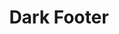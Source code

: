 ---
title: Dark Footer
category: Marketing
paid: true
isActive: true
ltr: {"react":{"jsxCss":[],"jsxTail":[{"code":"export default () => {\n\n    const footerNavs = [\n        {\n            label: \"Resources\",\n            items: [\n                {\n                    href: 'javascript:void()',\n                    name: 'contact'\n                },\n                {\n                    href: 'javascript:void()',\n                    name: 'Support'\n                },\n                {\n                    href: 'javascript:void()',\n                    name: 'Documentation'\n                },\n                {\n                    href: 'javascript:void()',\n                    name: 'Pricing'\n                },\n            ],\n        },\n        {\n            label: \"About\",\n            items: [\n                {\n                    href: 'javascript:void()',\n                    name: 'Terms'\n                },\n                {\n                    href: 'javascript:void()',\n                    name: 'License'\n                },\n                {\n                    href: 'javascript:void()',\n                    name: 'Privacy'\n                },\n                {\n                    href: 'javascript:void()',\n                    name: 'About US'\n                },\n            ]\n        },\n        {\n            label: \"Explore\",\n            items: [\n                {\n                    href: 'javascript:void()',\n                    name: 'Showcase'\n                },\n                {\n                    href: 'javascript:void()',\n                    name: 'Roadmap'\n                },\n                {\n                    href: 'javascript:void()',\n                    name: 'Languages'\n                },\n                {\n                    href: 'javascript:void()',\n                    name: 'Blog'\n                },\n            ]\n        },\n        {\n            label: \"Company\",\n            items: [\n                {\n                    href: 'javascript:void()',\n                    name: 'Partners'\n                },\n                {\n                    href: 'javascript:void()',\n                    name: 'Team'\n                },\n                {\n                    href: 'javascript:void()',\n                    name: 'Careers'\n                },\n            ],\n        }\n    ]\n\n    return (\n        <footer className=\"pt-10 bg-gray-800\">\n            <div className=\"max-w-screen-xl mx-auto px-4 md:px-8\">\n                <div className=\"justify-between items-center gap-12 md:flex\">\n                    <div className=\"flex-1 max-w-lg\">\n                        <h3 className=\"text-white text-2xl font-bold\">\n                            Get our beautiful newsletter straight to your inbox.\n                        </h3>\n                    </div>\n                    <div className=\"flex-1 mt-6 md:mt-0\">\n                        <form onSubmit={(e) => e.preventDefault()} className=\"flex items-center gap-x-3 md:justify-end\">\n                            <div className=\"relative\">\n                                <svg className=\"w-6 h-6 text-gray-400 absolute left-3 inset-y-0 my-auto\" xmlns=\"http://www.w3.org/2000/svg\" fill=\"none\" viewBox=\"0 0 24 24\" strokeWidth={1.5} stroke=\"currentColor\">\n                                    <path strokeLinecap=\"round\" strokeLinejoin=\"round\" d=\"M21.75 6.75v10.5a2.25 2.25 0 01-2.25 2.25h-15a2.25 2.25 0 01-2.25-2.25V6.75m19.5 0A2.25 2.25 0 0019.5 4.5h-15a2.25 2.25 0 00-2.25 2.25m19.5 0v.243a2.25 2.25 0 01-1.07 1.916l-7.5 4.615a2.25 2.25 0 01-2.36 0L3.32 8.91a2.25 2.25 0 01-1.07-1.916V6.75\" />\n                                </svg>\n                                <input\n                                    type=\"email\"\n                                    required\n                                    placeholder=\"Enter your email\"\n                                    className=\"w-full pl-12 pr-3 py-2 text-gray-500 bg-white outline-none border focus:border-indigo-600 shadow-sm rounded-lg\"\n                                />\n                            </div>\n                            <button className=\"block w-auto py-3 px-4 font-medium text-sm text-center text-white bg-indigo-600 hover:bg-indigo-500 active:bg-indigo-700 active:shadow-none rounded-lg shadow\">\n                                Subscribe\n                            </button>\n                        </form>\n                    </div>\n                </div>\n                <div className=\"flex-1 mt-16 space-y-6 justify-between sm:flex md:space-y-0\">\n                    {\n                        footerNavs.map((item, idx) => (\n                            <ul\n                                className=\"space-y-4 text-gray-300\"\n                                key={idx}\n                            >\n                                <h4 className=\"text-gray-200 font-semibold sm:pb-2\">\n                                    {item.label}\n                                </h4>\n                                {\n                                    item.items.map(((el, idx) => (\n                                        <li key={idx}>\n                                            <a\n                                                href={el.href}\n                                                className=\"duration-150 hover:text-gray-400\"\n\n                                            >\n                                                {el.name}\n                                            </a>\n                                        </li>\n                                    )))\n                                }\n                            </ul>\n                        ))\n                    }\n                </div>\n                <div className=\"mt-10 py-10 border-t border-gray-700 items-center justify-between sm:flex\">\n                    <p className=\"text-gray-300\">© 2022 Float UI Inc. All rights reserved.</p>\n                    <div className=\"flex items-center gap-x-6 text-gray-400 mt-6\">\n                        <a href=\"javascript:void()\">\n                            <svg className=\"w-6 h-6 hover:text-gray-500 duration-150\" fill=\"none\" viewBox=\"0 0 48 48\"><g clip-path=\"url(#a)\"><path fill=\"currentColor\" d=\"M48 24C48 10.745 37.255 0 24 0S0 10.745 0 24c0 11.979 8.776 21.908 20.25 23.708v-16.77h-6.094V24h6.094v-5.288c0-6.014 3.583-9.337 9.065-9.337 2.625 0 5.372.469 5.372.469v5.906h-3.026c-2.981 0-3.911 1.85-3.911 3.75V24h6.656l-1.064 6.938H27.75v16.77C39.224 45.908 48 35.978 48 24z\" /></g><defs><clipPath id=\"a\"><path fill=\"#fff\" d=\"M0 0h48v48H0z\" /></clipPath></defs></svg>\n                        </a>\n                        <a href=\"javascript:void()\">\n                            <svg className=\"w-6 h-6 hover:text-gray-500 duration-150\" fill=\"none\" viewBox=\"0 0 48 48\"><g clip-path=\"url(#clip0_17_80)\"><path fill=\"currentColor\" d=\"M15.1 43.5c18.11 0 28.017-15.006 28.017-28.016 0-.422-.01-.853-.029-1.275A19.998 19.998 0 0048 9.11c-1.795.798-3.7 1.32-5.652 1.546a9.9 9.9 0 004.33-5.445 19.794 19.794 0 01-6.251 2.39 9.86 9.86 0 00-16.788 8.979A27.97 27.97 0 013.346 6.299 9.859 9.859 0 006.393 19.44a9.86 9.86 0 01-4.462-1.228v.122a9.844 9.844 0 007.901 9.656 9.788 9.788 0 01-4.442.169 9.867 9.867 0 009.195 6.843A19.75 19.75 0 010 39.078 27.937 27.937 0 0015.1 43.5z\" /></g><defs><clipPath id=\"clip0_17_80\"><path fill=\"#fff\" d=\"M0 0h48v48H0z\" /></clipPath></defs></svg>\n                        </a>\n                        <a href=\"javascript:void()\">\n                            <svg className=\"w-6 h-6 hover:text-gray-500 duration-150\" fill=\"none\" viewBox=\"0 0 48 48\"><g fill=\"currentColor\" clip-path=\"url(#clip0_910_44)\"><path fillRule=\"evenodd\" d=\"M24 1A24.086 24.086 0 008.454 6.693 23.834 23.834 0 00.319 21.044a23.754 23.754 0 003.153 16.172 23.98 23.98 0 0012.938 10.29c1.192.221 1.641-.518 1.641-1.146 0-.628-.024-2.45-.032-4.442-6.676 1.443-8.087-2.817-8.087-2.817-1.089-2.766-2.663-3.493-2.663-3.493-2.178-1.478.163-1.45.163-1.45 2.413.17 3.68 2.461 3.68 2.461 2.138 3.648 5.616 2.593 6.983 1.976.215-1.545.838-2.596 1.526-3.193-5.333-.6-10.937-2.647-10.937-11.791a9.213 9.213 0 012.472-6.406c-.246-.6-1.069-3.026.234-6.322 0 0 2.015-.64 6.602 2.446a22.904 22.904 0 0112.017 0c4.583-3.086 6.594-2.446 6.594-2.446 1.307 3.288.484 5.714.238 6.322a9.194 9.194 0 012.476 6.414c0 9.163-5.615 11.183-10.957 11.772.859.742 1.626 2.193 1.626 4.421 0 3.193-.028 5.762-.028 6.548 0 .636.433 1.38 1.65 1.146a23.98 23.98 0 0012.938-10.291 23.754 23.754 0 003.151-16.175A23.834 23.834 0 0039.56 6.69 24.086 24.086 0 0024.009 1H24z\" clip-rule=\"evenodd\" /><path d=\"M9.089 35.264c-.052.119-.243.154-.398.071-.155-.083-.27-.237-.214-.36.056-.122.242-.154.397-.07.155.082.274.24.215.359zM10.063 36.343a.4.4 0 01-.493-.11c-.155-.167-.187-.396-.068-.499.12-.102.334-.055.489.11.155.167.19.396.072.499zM11.008 37.714c-.147.103-.397 0-.536-.206a.395.395 0 010-.569c.147-.098.397 0 .537.202.139.202.143.47 0 .573zM12.292 39.042c-.131.146-.397.106-.616-.091-.219-.198-.27-.467-.139-.609.131-.142.397-.102.624.091.226.194.27.466.131.609zM14.092 39.816c-.06.186-.33.269-.6.19-.27-.08-.449-.3-.397-.49.051-.19.326-.277.6-.19.274.087.449.297.397.49zM16.056 39.95c0 .194-.223.36-.509.364-.286.004-.52-.154-.52-.348 0-.193.222-.36.508-.363.286-.004.52.15.52.347zM17.884 39.646c.036.194-.163.395-.45.443-.285.047-.536-.067-.572-.257-.035-.19.171-.395.45-.447.278-.05.536.068.572.261z\" /></g><defs><clipPath id=\"clip0_910_44\"><path fill=\"#fff\" d=\"M0 0h48v48H0z\" /></clipPath></defs></svg>\n                        </a>\n                        <a href=\"javascript:void()\">\n                            <svg className=\"w-6 h-6 hover:text-gray-500 duration-150\" fill=\"currentColor\" viewBox=\"0 0 48 48\"><g clip-path=\"url(#clip0_17_63)\"><path d=\"M24 4.322c6.413 0 7.172.028 9.694.14 2.343.104 3.61.497 4.453.825 1.116.432 1.922.957 2.756 1.791.844.844 1.36 1.64 1.79 2.756.329.844.723 2.12.826 4.454.112 2.53.14 3.29.14 9.693 0 6.413-.028 7.172-.14 9.694-.103 2.344-.497 3.61-.825 4.453-.431 1.116-.957 1.922-1.79 2.756-.845.844-1.642 1.36-2.757 1.791-.844.328-2.119.722-4.453.825-2.532.112-3.29.14-9.694.14-6.413 0-7.172-.028-9.694-.14-2.343-.103-3.61-.497-4.453-.825-1.115-.431-1.922-.956-2.756-1.79-.844-.844-1.36-1.641-1.79-2.757-.329-.844-.723-2.119-.826-4.453-.112-2.531-.14-3.29-.14-9.694 0-6.412.028-7.172.14-9.694.103-2.343.497-3.609.825-4.453.431-1.115.957-1.921 1.79-2.756.845-.844 1.642-1.36 2.757-1.79.844-.329 2.119-.722 4.453-.825 2.522-.113 3.281-.141 9.694-.141zM24 0c-6.516 0-7.331.028-9.89.14-2.55.113-4.304.526-5.822 1.116-1.585.619-2.926 1.435-4.257 2.775-1.34 1.332-2.156 2.672-2.775 4.247C.666 9.806.253 11.55.141 14.1.028 16.669 0 17.484 0 24s.028 7.331.14 9.89c.113 2.55.526 4.304 1.116 5.822.619 1.585 1.435 2.925 2.775 4.257a11.732 11.732 0 004.247 2.765c1.528.591 3.272 1.003 5.822 1.116 2.56.112 3.375.14 9.89.14 6.516 0 7.332-.028 9.891-.14 2.55-.113 4.303-.525 5.822-1.116a11.732 11.732 0 004.247-2.765 11.732 11.732 0 002.766-4.247c.59-1.528 1.003-3.272 1.115-5.822.113-2.56.14-3.375.14-9.89 0-6.516-.027-7.332-.14-9.891-.112-2.55-.525-4.303-1.115-5.822-.591-1.594-1.407-2.935-2.747-4.266a11.732 11.732 0 00-4.247-2.765C38.194.675 36.45.262 33.9.15 31.331.028 30.516 0 24 0z\" /><path d=\"M24 11.672c-6.806 0-12.328 5.522-12.328 12.328 0 6.806 5.522 12.328 12.328 12.328 6.806 0 12.328-5.522 12.328-12.328 0-6.806-5.522-12.328-12.328-12.328zm0 20.325a7.998 7.998 0 010-15.994 7.998 7.998 0 010 15.994zM39.694 11.184a2.879 2.879 0 11-2.878-2.878 2.885 2.885 0 012.878 2.878z\" /></g><defs><clipPath id=\"clip0_17_63\"><path d=\"M0 0h48v48H0z\" /></clipPath></defs></svg>\n                        </a>\n                    </div>\n                </div>\n            </div>\n        </footer>\n    )\n}","label":"App.jsx"}]},"preview":"function App() {\n\n    const footerNavs = [\n        {\n            label: \"Resources\",\n            items: [\n                {\n                    href: 'javascript:void()',\n                    name: 'contact'\n                },\n                {\n                    href: 'javascript:void()',\n                    name: 'Support'\n                },\n                {\n                    href: 'javascript:void()',\n                    name: 'Documentation'\n                },\n                {\n                    href: 'javascript:void()',\n                    name: 'Pricing'\n                },\n            ],\n        },\n        {\n            label: \"About\",\n            items: [\n                {\n                    href: 'javascript:void()',\n                    name: 'Terms'\n                },\n                {\n                    href: 'javascript:void()',\n                    name: 'License'\n                },\n                {\n                    href: 'javascript:void()',\n                    name: 'Privacy'\n                },\n                {\n                    href: 'javascript:void()',\n                    name: 'About US'\n                },\n            ]\n        },\n        {\n            label: \"Explore\",\n            items: [\n                {\n                    href: 'javascript:void()',\n                    name: 'Showcase'\n                },\n                {\n                    href: 'javascript:void()',\n                    name: 'Roadmap'\n                },\n                {\n                    href: 'javascript:void()',\n                    name: 'Languages'\n                },\n                {\n                    href: 'javascript:void()',\n                    name: 'Blog'\n                },\n            ]\n        },\n        {\n            label: \"Company\",\n            items: [\n                {\n                    href: 'javascript:void()',\n                    name: 'Partners'\n                },\n                {\n                    href: 'javascript:void()',\n                    name: 'Team'\n                },\n                {\n                    href: 'javascript:void()',\n                    name: 'Careers'\n                },\n            ],\n        }\n    ]\n\n    return (\n        <footer className=\"pt-10 bg-gray-800\">\n            <div className=\"max-w-screen-xl mx-auto px-4 md:px-8\">\n                <div className=\"justify-between items-center gap-12 md:flex\">\n                    <div className=\"flex-1 max-w-lg\">\n                        <h3 className=\"text-white text-2xl font-bold\">\n                            Get our beautiful newsletter straight to your inbox.\n                        </h3>\n                    </div>\n                    <div className=\"flex-1 mt-6 md:mt-0\">\n                        <form onSubmit={(e) => e.preventDefault()} className=\"flex items-center gap-x-3 md:justify-end\">\n                            <div className=\"relative\">\n                                <svg className=\"w-6 h-6 text-gray-400 absolute left-3 inset-y-0 my-auto\" xmlns=\"http://www.w3.org/2000/svg\" fill=\"none\" viewBox=\"0 0 24 24\" strokeWidth={1.5} stroke=\"currentColor\">\n                                    <path strokeLinecap=\"round\" strokeLinejoin=\"round\" d=\"M21.75 6.75v10.5a2.25 2.25 0 01-2.25 2.25h-15a2.25 2.25 0 01-2.25-2.25V6.75m19.5 0A2.25 2.25 0 0019.5 4.5h-15a2.25 2.25 0 00-2.25 2.25m19.5 0v.243a2.25 2.25 0 01-1.07 1.916l-7.5 4.615a2.25 2.25 0 01-2.36 0L3.32 8.91a2.25 2.25 0 01-1.07-1.916V6.75\" />\n                                </svg>\n                                <input\n                                    type=\"email\"\n                                    required\n                                    placeholder=\"Enter your email\"\n                                    className=\"w-full pl-12 pr-3 py-2 text-gray-500 bg-white outline-none border focus:border-indigo-600 shadow-sm rounded-lg\"\n                                />\n                            </div>\n                            <button className=\"block w-auto py-3 px-4 font-medium text-sm text-center text-white bg-indigo-600 hover:bg-indigo-500 active:bg-indigo-700 active:shadow-none rounded-lg shadow\">\n                                Subscribe\n                            </button>\n                        </form>\n                    </div>\n                </div>\n                <div className=\"flex-1 mt-16 space-y-6 justify-between sm:flex md:space-y-0\">\n                    {\n                        footerNavs.map((item, idx) => (\n                            <ul\n                                className=\"space-y-4 text-gray-300\"\n                                key={idx}\n                            >\n                                <h4 className=\"text-gray-200 font-semibold sm:pb-2\">\n                                    {item.label}\n                                </h4>\n                                {\n                                    item.items.map(((el, idx) => (\n                                        <li key={idx}>\n                                            <a\n                                                href={el.href}\n                                                className=\"duration-150 hover:text-gray-400\"\n\n                                            >\n                                                {el.name}\n                                            </a>\n                                        </li>\n                                    )))\n                                }\n                            </ul>\n                        ))\n                    }\n                </div>\n                <div className=\"mt-10 py-10 border-t border-gray-700 items-center justify-between sm:flex\">\n                    <p className=\"text-gray-300\">© 2022 Float UI Inc. All rights reserved.</p>\n                    <div className=\"flex items-center gap-x-6 text-gray-400 mt-6\">\n                        <a href=\"javascript:void()\">\n                            <svg className=\"w-6 h-6 hover:text-gray-500 duration-150\" fill=\"none\" viewBox=\"0 0 48 48\"><g clip-path=\"url(#a)\"><path fill=\"currentColor\" d=\"M48 24C48 10.745 37.255 0 24 0S0 10.745 0 24c0 11.979 8.776 21.908 20.25 23.708v-16.77h-6.094V24h6.094v-5.288c0-6.014 3.583-9.337 9.065-9.337 2.625 0 5.372.469 5.372.469v5.906h-3.026c-2.981 0-3.911 1.85-3.911 3.75V24h6.656l-1.064 6.938H27.75v16.77C39.224 45.908 48 35.978 48 24z\" /></g><defs><clipPath id=\"a\"><path fill=\"#fff\" d=\"M0 0h48v48H0z\" /></clipPath></defs></svg>\n                        </a>\n                        <a href=\"javascript:void()\">\n                            <svg className=\"w-6 h-6 hover:text-gray-500 duration-150\" fill=\"none\" viewBox=\"0 0 48 48\"><g clip-path=\"url(#clip0_17_80)\"><path fill=\"currentColor\" d=\"M15.1 43.5c18.11 0 28.017-15.006 28.017-28.016 0-.422-.01-.853-.029-1.275A19.998 19.998 0 0048 9.11c-1.795.798-3.7 1.32-5.652 1.546a9.9 9.9 0 004.33-5.445 19.794 19.794 0 01-6.251 2.39 9.86 9.86 0 00-16.788 8.979A27.97 27.97 0 013.346 6.299 9.859 9.859 0 006.393 19.44a9.86 9.86 0 01-4.462-1.228v.122a9.844 9.844 0 007.901 9.656 9.788 9.788 0 01-4.442.169 9.867 9.867 0 009.195 6.843A19.75 19.75 0 010 39.078 27.937 27.937 0 0015.1 43.5z\" /></g><defs><clipPath id=\"clip0_17_80\"><path fill=\"#fff\" d=\"M0 0h48v48H0z\" /></clipPath></defs></svg>\n                        </a>\n                        <a href=\"javascript:void()\">\n                            <svg className=\"w-6 h-6 hover:text-gray-500 duration-150\" fill=\"none\" viewBox=\"0 0 48 48\"><g fill=\"currentColor\" clip-path=\"url(#clip0_910_44)\"><path fillRule=\"evenodd\" d=\"M24 1A24.086 24.086 0 008.454 6.693 23.834 23.834 0 00.319 21.044a23.754 23.754 0 003.153 16.172 23.98 23.98 0 0012.938 10.29c1.192.221 1.641-.518 1.641-1.146 0-.628-.024-2.45-.032-4.442-6.676 1.443-8.087-2.817-8.087-2.817-1.089-2.766-2.663-3.493-2.663-3.493-2.178-1.478.163-1.45.163-1.45 2.413.17 3.68 2.461 3.68 2.461 2.138 3.648 5.616 2.593 6.983 1.976.215-1.545.838-2.596 1.526-3.193-5.333-.6-10.937-2.647-10.937-11.791a9.213 9.213 0 012.472-6.406c-.246-.6-1.069-3.026.234-6.322 0 0 2.015-.64 6.602 2.446a22.904 22.904 0 0112.017 0c4.583-3.086 6.594-2.446 6.594-2.446 1.307 3.288.484 5.714.238 6.322a9.194 9.194 0 012.476 6.414c0 9.163-5.615 11.183-10.957 11.772.859.742 1.626 2.193 1.626 4.421 0 3.193-.028 5.762-.028 6.548 0 .636.433 1.38 1.65 1.146a23.98 23.98 0 0012.938-10.291 23.754 23.754 0 003.151-16.175A23.834 23.834 0 0039.56 6.69 24.086 24.086 0 0024.009 1H24z\" clip-rule=\"evenodd\" /><path d=\"M9.089 35.264c-.052.119-.243.154-.398.071-.155-.083-.27-.237-.214-.36.056-.122.242-.154.397-.07.155.082.274.24.215.359zM10.063 36.343a.4.4 0 01-.493-.11c-.155-.167-.187-.396-.068-.499.12-.102.334-.055.489.11.155.167.19.396.072.499zM11.008 37.714c-.147.103-.397 0-.536-.206a.395.395 0 010-.569c.147-.098.397 0 .537.202.139.202.143.47 0 .573zM12.292 39.042c-.131.146-.397.106-.616-.091-.219-.198-.27-.467-.139-.609.131-.142.397-.102.624.091.226.194.27.466.131.609zM14.092 39.816c-.06.186-.33.269-.6.19-.27-.08-.449-.3-.397-.49.051-.19.326-.277.6-.19.274.087.449.297.397.49zM16.056 39.95c0 .194-.223.36-.509.364-.286.004-.52-.154-.52-.348 0-.193.222-.36.508-.363.286-.004.52.15.52.347zM17.884 39.646c.036.194-.163.395-.45.443-.285.047-.536-.067-.572-.257-.035-.19.171-.395.45-.447.278-.05.536.068.572.261z\" /></g><defs><clipPath id=\"clip0_910_44\"><path fill=\"#fff\" d=\"M0 0h48v48H0z\" /></clipPath></defs></svg>\n                        </a>\n                        <a href=\"javascript:void()\">\n                            <svg className=\"w-6 h-6 hover:text-gray-500 duration-150\" fill=\"currentColor\" viewBox=\"0 0 48 48\"><g clip-path=\"url(#clip0_17_63)\"><path d=\"M24 4.322c6.413 0 7.172.028 9.694.14 2.343.104 3.61.497 4.453.825 1.116.432 1.922.957 2.756 1.791.844.844 1.36 1.64 1.79 2.756.329.844.723 2.12.826 4.454.112 2.53.14 3.29.14 9.693 0 6.413-.028 7.172-.14 9.694-.103 2.344-.497 3.61-.825 4.453-.431 1.116-.957 1.922-1.79 2.756-.845.844-1.642 1.36-2.757 1.791-.844.328-2.119.722-4.453.825-2.532.112-3.29.14-9.694.14-6.413 0-7.172-.028-9.694-.14-2.343-.103-3.61-.497-4.453-.825-1.115-.431-1.922-.956-2.756-1.79-.844-.844-1.36-1.641-1.79-2.757-.329-.844-.723-2.119-.826-4.453-.112-2.531-.14-3.29-.14-9.694 0-6.412.028-7.172.14-9.694.103-2.343.497-3.609.825-4.453.431-1.115.957-1.921 1.79-2.756.845-.844 1.642-1.36 2.757-1.79.844-.329 2.119-.722 4.453-.825 2.522-.113 3.281-.141 9.694-.141zM24 0c-6.516 0-7.331.028-9.89.14-2.55.113-4.304.526-5.822 1.116-1.585.619-2.926 1.435-4.257 2.775-1.34 1.332-2.156 2.672-2.775 4.247C.666 9.806.253 11.55.141 14.1.028 16.669 0 17.484 0 24s.028 7.331.14 9.89c.113 2.55.526 4.304 1.116 5.822.619 1.585 1.435 2.925 2.775 4.257a11.732 11.732 0 004.247 2.765c1.528.591 3.272 1.003 5.822 1.116 2.56.112 3.375.14 9.89.14 6.516 0 7.332-.028 9.891-.14 2.55-.113 4.303-.525 5.822-1.116a11.732 11.732 0 004.247-2.765 11.732 11.732 0 002.766-4.247c.59-1.528 1.003-3.272 1.115-5.822.113-2.56.14-3.375.14-9.89 0-6.516-.027-7.332-.14-9.891-.112-2.55-.525-4.303-1.115-5.822-.591-1.594-1.407-2.935-2.747-4.266a11.732 11.732 0 00-4.247-2.765C38.194.675 36.45.262 33.9.15 31.331.028 30.516 0 24 0z\" /><path d=\"M24 11.672c-6.806 0-12.328 5.522-12.328 12.328 0 6.806 5.522 12.328 12.328 12.328 6.806 0 12.328-5.522 12.328-12.328 0-6.806-5.522-12.328-12.328-12.328zm0 20.325a7.998 7.998 0 010-15.994 7.998 7.998 0 010 15.994zM39.694 11.184a2.879 2.879 0 11-2.878-2.878 2.885 2.885 0 012.878 2.878z\" /></g><defs><clipPath id=\"clip0_17_63\"><path d=\"M0 0h48v48H0z\" /></clipPath></defs></svg>\n                        </a>\n                    </div>\n                </div>\n            </div>\n        </footer>\n    )\n}","vue":{"vueCss":[],"vueTail":[]}}
rtl: {"vue":{"vueTail":[],"vueCss":[]},"react":{"jsxCss":[],"jsxTail":[{"code":"export default () => {\n    const footerNavs = [\n        {\n            label: \"الموارد\",\n            items: [\n                {\n                    href: 'javascript:void()',\n                    name: 'اتصل بنا'\n                },\n                {\n                    href: 'javascript:void()',\n                    name: 'الدعم'\n                },\n                {\n                    href: 'javascript:void()',\n                    name: 'التوثيق'\n                },\n                {\n                    href: 'javascript:void()',\n                    name: 'التسعير'\n                },\n            ],\n        },\n        {\n            label: \"حولنا\",\n            items: [\n                {\n                    href: 'javascript:void()',\n                    name: 'شروط الاستخدام'\n                },\n                {\n                    href: 'javascript:void()',\n                    name: 'رخصة'\n                },\n                {\n                    href: 'javascript:void()',\n                    name: 'خصوصية'\n                },\n                {\n                    href: 'javascript:void()',\n                    name: 'عنا'\n                },\n            ]\n        },\n        {\n            label: \"يكتشف\",\n            items: [\n                {\n                    href: 'javascript:void()',\n                    name: 'عرض'\n                },\n                {\n                    href: 'javascript:void()',\n                    name: 'خريطة الطريق'\n                },\n                {\n                    href: 'javascript:void()',\n                    name: 'اللغات'\n                },\n                {\n                    href: 'javascript:void()',\n                    name: 'المقالات'\n                },\n            ]\n        },\n        {\n            label: \"الشركة\",\n            items: [\n                {\n                    href: 'javascript:void()',\n                    name: 'الشركاء'\n                },\n                {\n                    href: 'javascript:void()',\n                    name: 'الفريق'\n                },\n                {\n                    href: 'javascript:void()',\n                    name: 'الوظائف'\n                },\n            ],\n        }\n    ]\n\n    return (\n        <footer className=\"pt-10 bg-gray-800\">\n            <div className=\"max-w-screen-xl mx-auto px-4 md:px-8\">\n                <div className=\"justify-between items-center gap-12 md:flex\">\n                    <div className=\"flex-1 max-w-lg\">\n                        <h3 className=\"text-white text-2xl font-bold\">\n                            احصل على رسالتنا الإخبارية الجميلة مباشرة إلى بريدك.\n                        </h3>\n                    </div>\n                    <div className=\"mt-6 md:mt-0\">\n                        <form onSubmit={(e) => e.preventDefault()} className=\"flex items-center gap-x-3\">\n                            <div className=\"relative\">\n                                <svg className=\"w-6 h-6 text-gray-400 absolute right-3 inset-y-0 my-auto\" xmlns=\"http://www.w3.org/2000/svg\" fill=\"none\" viewBox=\"0 0 24 24\" strokeWidth={1.5} stroke=\"currentColor\">\n                                    <path strokeLinecap=\"round\" strokeLinejoin=\"round\" d=\"M21.75 6.75v10.5a2.25 2.25 0 01-2.25 2.25h-15a2.25 2.25 0 01-2.25-2.25V6.75m19.5 0A2.25 2.25 0 0019.5 4.5h-15a2.25 2.25 0 00-2.25 2.25m19.5 0v.243a2.25 2.25 0 01-1.07 1.916l-7.5 4.615a2.25 2.25 0 01-2.36 0L3.32 8.91a2.25 2.25 0 01-1.07-1.916V6.75\" />\n                                </svg>\n                                <input\n                                    type=\"email\"\n                                    required\n                                    placeholder=\"ادخل بريدك الالكتروني\"\n                                    className=\"max-w-xs pr-12 pl-3 py-2 text-gray-500 bg-white outline-none border focus:border-indigo-600 shadow-sm rounded-lg\"\n                                />\n                            </div>\n                            <button className=\"block w-auto py-3 px-4 font-medium text-sm text-center text-white bg-indigo-600 hover:bg-indigo-500 active:bg-indigo-700 active:shadow-none rounded-lg shadow\">\n                                إشتراك\n                            </button>\n                        </form>\n                    </div>\n                </div>\n                <div className=\"flex-1 mt-16 space-y-6 items-center justify-between sm:flex md:space-y-0\">\n                    {\n                        footerNavs.map((item, idx) => (\n                            <ul\n                                className=\"space-y-4 text-gray-300\"\n                                key={idx}\n                            >\n                                <h4 className=\"text-gray-200 font-semibold sm:pb-2\">\n                                    {item.label}\n                                </h4>\n                                {\n                                    item.items.map(((el, idx) => (\n                                        <li key={idx}>\n                                            <a\n                                                href={el.href}\n                                                className=\"duration-150 hover:text-gray-400\"\n\n                                            >\n                                                {el.name}\n                                            </a>\n                                        </li>\n                                    )))\n                                }\n                            </ul>\n                        ))\n                    }\n                </div>\n                <div className=\"mt-10 py-10 border-t border-gray-700 items-center justify-between sm:flex\">\n                    <p className=\"text-gray-300\">© جميع الحقوق محفوظة لدى Float UI</p>\n                    <div className=\"flex items-center gap-x-6 text-gray-400 mt-6\">\n                        <a href=\"javascript:void()\">\n                            <svg className=\"w-6 h-6 hover:text-gray-500 duration-150\" fill=\"none\" viewBox=\"0 0 48 48\"><g clip-path=\"url(#a)\"><path fill=\"currentColor\" d=\"M48 24C48 10.745 37.255 0 24 0S0 10.745 0 24c0 11.979 8.776 21.908 20.25 23.708v-16.77h-6.094V24h6.094v-5.288c0-6.014 3.583-9.337 9.065-9.337 2.625 0 5.372.469 5.372.469v5.906h-3.026c-2.981 0-3.911 1.85-3.911 3.75V24h6.656l-1.064 6.938H27.75v16.77C39.224 45.908 48 35.978 48 24z\" /></g><defs><clipPath id=\"a\"><path fill=\"#fff\" d=\"M0 0h48v48H0z\" /></clipPath></defs></svg>\n                        </a>\n                        <a href=\"javascript:void()\">\n                            <svg className=\"w-6 h-6 hover:text-gray-500 duration-150\" fill=\"none\" viewBox=\"0 0 48 48\"><g clip-path=\"url(#clip0_17_80)\"><path fill=\"currentColor\" d=\"M15.1 43.5c18.11 0 28.017-15.006 28.017-28.016 0-.422-.01-.853-.029-1.275A19.998 19.998 0 0048 9.11c-1.795.798-3.7 1.32-5.652 1.546a9.9 9.9 0 004.33-5.445 19.794 19.794 0 01-6.251 2.39 9.86 9.86 0 00-16.788 8.979A27.97 27.97 0 013.346 6.299 9.859 9.859 0 006.393 19.44a9.86 9.86 0 01-4.462-1.228v.122a9.844 9.844 0 007.901 9.656 9.788 9.788 0 01-4.442.169 9.867 9.867 0 009.195 6.843A19.75 19.75 0 010 39.078 27.937 27.937 0 0015.1 43.5z\" /></g><defs><clipPath id=\"clip0_17_80\"><path fill=\"#fff\" d=\"M0 0h48v48H0z\" /></clipPath></defs></svg>\n                        </a>\n                        <a href=\"javascript:void()\">\n                            <svg className=\"w-6 h-6 hover:text-gray-500 duration-150\" fill=\"none\" viewBox=\"0 0 48 48\"><g fill=\"currentColor\" clip-path=\"url(#clip0_910_44)\"><path fillRule=\"evenodd\" d=\"M24 1A24.086 24.086 0 008.454 6.693 23.834 23.834 0 00.319 21.044a23.754 23.754 0 003.153 16.172 23.98 23.98 0 0012.938 10.29c1.192.221 1.641-.518 1.641-1.146 0-.628-.024-2.45-.032-4.442-6.676 1.443-8.087-2.817-8.087-2.817-1.089-2.766-2.663-3.493-2.663-3.493-2.178-1.478.163-1.45.163-1.45 2.413.17 3.68 2.461 3.68 2.461 2.138 3.648 5.616 2.593 6.983 1.976.215-1.545.838-2.596 1.526-3.193-5.333-.6-10.937-2.647-10.937-11.791a9.213 9.213 0 012.472-6.406c-.246-.6-1.069-3.026.234-6.322 0 0 2.015-.64 6.602 2.446a22.904 22.904 0 0112.017 0c4.583-3.086 6.594-2.446 6.594-2.446 1.307 3.288.484 5.714.238 6.322a9.194 9.194 0 012.476 6.414c0 9.163-5.615 11.183-10.957 11.772.859.742 1.626 2.193 1.626 4.421 0 3.193-.028 5.762-.028 6.548 0 .636.433 1.38 1.65 1.146a23.98 23.98 0 0012.938-10.291 23.754 23.754 0 003.151-16.175A23.834 23.834 0 0039.56 6.69 24.086 24.086 0 0024.009 1H24z\" clip-rule=\"evenodd\" /><path d=\"M9.089 35.264c-.052.119-.243.154-.398.071-.155-.083-.27-.237-.214-.36.056-.122.242-.154.397-.07.155.082.274.24.215.359zM10.063 36.343a.4.4 0 01-.493-.11c-.155-.167-.187-.396-.068-.499.12-.102.334-.055.489.11.155.167.19.396.072.499zM11.008 37.714c-.147.103-.397 0-.536-.206a.395.395 0 010-.569c.147-.098.397 0 .537.202.139.202.143.47 0 .573zM12.292 39.042c-.131.146-.397.106-.616-.091-.219-.198-.27-.467-.139-.609.131-.142.397-.102.624.091.226.194.27.466.131.609zM14.092 39.816c-.06.186-.33.269-.6.19-.27-.08-.449-.3-.397-.49.051-.19.326-.277.6-.19.274.087.449.297.397.49zM16.056 39.95c0 .194-.223.36-.509.364-.286.004-.52-.154-.52-.348 0-.193.222-.36.508-.363.286-.004.52.15.52.347zM17.884 39.646c.036.194-.163.395-.45.443-.285.047-.536-.067-.572-.257-.035-.19.171-.395.45-.447.278-.05.536.068.572.261z\" /></g><defs><clipPath id=\"clip0_910_44\"><path fill=\"#fff\" d=\"M0 0h48v48H0z\" /></clipPath></defs></svg>\n                        </a>\n                        <a href=\"javascript:void()\">\n                            <svg className=\"w-6 h-6 hover:text-gray-500 duration-150\" fill=\"currentColor\" viewBox=\"0 0 48 48\"><g clip-path=\"url(#clip0_17_63)\"><path d=\"M24 4.322c6.413 0 7.172.028 9.694.14 2.343.104 3.61.497 4.453.825 1.116.432 1.922.957 2.756 1.791.844.844 1.36 1.64 1.79 2.756.329.844.723 2.12.826 4.454.112 2.53.14 3.29.14 9.693 0 6.413-.028 7.172-.14 9.694-.103 2.344-.497 3.61-.825 4.453-.431 1.116-.957 1.922-1.79 2.756-.845.844-1.642 1.36-2.757 1.791-.844.328-2.119.722-4.453.825-2.532.112-3.29.14-9.694.14-6.413 0-7.172-.028-9.694-.14-2.343-.103-3.61-.497-4.453-.825-1.115-.431-1.922-.956-2.756-1.79-.844-.844-1.36-1.641-1.79-2.757-.329-.844-.723-2.119-.826-4.453-.112-2.531-.14-3.29-.14-9.694 0-6.412.028-7.172.14-9.694.103-2.343.497-3.609.825-4.453.431-1.115.957-1.921 1.79-2.756.845-.844 1.642-1.36 2.757-1.79.844-.329 2.119-.722 4.453-.825 2.522-.113 3.281-.141 9.694-.141zM24 0c-6.516 0-7.331.028-9.89.14-2.55.113-4.304.526-5.822 1.116-1.585.619-2.926 1.435-4.257 2.775-1.34 1.332-2.156 2.672-2.775 4.247C.666 9.806.253 11.55.141 14.1.028 16.669 0 17.484 0 24s.028 7.331.14 9.89c.113 2.55.526 4.304 1.116 5.822.619 1.585 1.435 2.925 2.775 4.257a11.732 11.732 0 004.247 2.765c1.528.591 3.272 1.003 5.822 1.116 2.56.112 3.375.14 9.89.14 6.516 0 7.332-.028 9.891-.14 2.55-.113 4.303-.525 5.822-1.116a11.732 11.732 0 004.247-2.765 11.732 11.732 0 002.766-4.247c.59-1.528 1.003-3.272 1.115-5.822.113-2.56.14-3.375.14-9.89 0-6.516-.027-7.332-.14-9.891-.112-2.55-.525-4.303-1.115-5.822-.591-1.594-1.407-2.935-2.747-4.266a11.732 11.732 0 00-4.247-2.765C38.194.675 36.45.262 33.9.15 31.331.028 30.516 0 24 0z\" /><path d=\"M24 11.672c-6.806 0-12.328 5.522-12.328 12.328 0 6.806 5.522 12.328 12.328 12.328 6.806 0 12.328-5.522 12.328-12.328 0-6.806-5.522-12.328-12.328-12.328zm0 20.325a7.998 7.998 0 010-15.994 7.998 7.998 0 010 15.994zM39.694 11.184a2.879 2.879 0 11-2.878-2.878 2.885 2.885 0 012.878 2.878z\" /></g><defs><clipPath id=\"clip0_17_63\"><path d=\"M0 0h48v48H0z\" /></clipPath></defs></svg>\n                        </a>\n                    </div>\n                </div>\n            </div>\n        </footer>\n    )\n}","label":"App.jsx"}]},"preview":"function App() {\n    const footerNavs = [\n        {\n            label: \"الموارد\",\n            items: [\n                {\n                    href: 'javascript:void()',\n                    name: 'اتصل بنا'\n                },\n                {\n                    href: 'javascript:void()',\n                    name: 'الدعم'\n                },\n                {\n                    href: 'javascript:void()',\n                    name: 'التوثيق'\n                },\n                {\n                    href: 'javascript:void()',\n                    name: 'التسعير'\n                },\n            ],\n        },\n        {\n            label: \"حولنا\",\n            items: [\n                {\n                    href: 'javascript:void()',\n                    name: 'شروط الاستخدام'\n                },\n                {\n                    href: 'javascript:void()',\n                    name: 'رخصة'\n                },\n                {\n                    href: 'javascript:void()',\n                    name: 'خصوصية'\n                },\n                {\n                    href: 'javascript:void()',\n                    name: 'عنا'\n                },\n            ]\n        },\n        {\n            label: \"يكتشف\",\n            items: [\n                {\n                    href: 'javascript:void()',\n                    name: 'عرض'\n                },\n                {\n                    href: 'javascript:void()',\n                    name: 'خريطة الطريق'\n                },\n                {\n                    href: 'javascript:void()',\n                    name: 'اللغات'\n                },\n                {\n                    href: 'javascript:void()',\n                    name: 'المقالات'\n                },\n            ]\n        },\n        {\n            label: \"الشركة\",\n            items: [\n                {\n                    href: 'javascript:void()',\n                    name: 'الشركاء'\n                },\n                {\n                    href: 'javascript:void()',\n                    name: 'الفريق'\n                },\n                {\n                    href: 'javascript:void()',\n                    name: 'الوظائف'\n                },\n            ],\n        }\n    ]\n\n    return (\n        <footer className=\"pt-10 bg-gray-800\">\n            <div className=\"max-w-screen-xl mx-auto px-4 md:px-8\">\n                <div className=\"justify-between items-center gap-12 md:flex\">\n                    <div className=\"flex-1 max-w-lg\">\n                        <h3 className=\"text-white text-2xl font-bold\">\n                            احصل على رسالتنا الإخبارية الجميلة مباشرة إلى بريدك.\n                        </h3>\n                    </div>\n                    <div className=\"mt-6 md:mt-0\">\n                        <form onSubmit={(e) => e.preventDefault()} className=\"flex items-center gap-x-3\">\n                            <div className=\"relative\">\n                                <svg className=\"w-6 h-6 text-gray-400 absolute right-3 inset-y-0 my-auto\" xmlns=\"http://www.w3.org/2000/svg\" fill=\"none\" viewBox=\"0 0 24 24\" strokeWidth={1.5} stroke=\"currentColor\">\n                                    <path strokeLinecap=\"round\" strokeLinejoin=\"round\" d=\"M21.75 6.75v10.5a2.25 2.25 0 01-2.25 2.25h-15a2.25 2.25 0 01-2.25-2.25V6.75m19.5 0A2.25 2.25 0 0019.5 4.5h-15a2.25 2.25 0 00-2.25 2.25m19.5 0v.243a2.25 2.25 0 01-1.07 1.916l-7.5 4.615a2.25 2.25 0 01-2.36 0L3.32 8.91a2.25 2.25 0 01-1.07-1.916V6.75\" />\n                                </svg>\n                                <input\n                                    type=\"email\"\n                                    required\n                                    placeholder=\"ادخل بريدك الالكتروني\"\n                                    className=\"max-w-xs pr-12 pl-3 py-2 text-gray-500 bg-white outline-none border focus:border-indigo-600 shadow-sm rounded-lg\"\n                                />\n                            </div>\n                            <button className=\"block w-auto py-3 px-4 font-medium text-sm text-center text-white bg-indigo-600 hover:bg-indigo-500 active:bg-indigo-700 active:shadow-none rounded-lg shadow\">\n                                إشتراك\n                            </button>\n                        </form>\n                    </div>\n                </div>\n                <div className=\"flex-1 mt-16 space-y-6 items-center justify-between sm:flex md:space-y-0\">\n                    {\n                        footerNavs.map((item, idx) => (\n                            <ul\n                                className=\"space-y-4 text-gray-300\"\n                                key={idx}\n                            >\n                                <h4 className=\"text-gray-200 font-semibold sm:pb-2\">\n                                    {item.label}\n                                </h4>\n                                {\n                                    item.items.map(((el, idx) => (\n                                        <li key={idx}>\n                                            <a\n                                                href={el.href}\n                                                className=\"duration-150 hover:text-gray-400\"\n\n                                            >\n                                                {el.name}\n                                            </a>\n                                        </li>\n                                    )))\n                                }\n                            </ul>\n                        ))\n                    }\n                </div>\n                <div className=\"mt-10 py-10 border-t border-gray-700 items-center justify-between sm:flex\">\n                    <p className=\"text-gray-300\">© جميع الحقوق محفوظة لدى Float UI</p>\n                    <div className=\"flex items-center gap-x-6 text-gray-400 mt-6\">\n                        <a href=\"javascript:void()\">\n                            <svg className=\"w-6 h-6 hover:text-gray-500 duration-150\" fill=\"none\" viewBox=\"0 0 48 48\"><g clip-path=\"url(#a)\"><path fill=\"currentColor\" d=\"M48 24C48 10.745 37.255 0 24 0S0 10.745 0 24c0 11.979 8.776 21.908 20.25 23.708v-16.77h-6.094V24h6.094v-5.288c0-6.014 3.583-9.337 9.065-9.337 2.625 0 5.372.469 5.372.469v5.906h-3.026c-2.981 0-3.911 1.85-3.911 3.75V24h6.656l-1.064 6.938H27.75v16.77C39.224 45.908 48 35.978 48 24z\" /></g><defs><clipPath id=\"a\"><path fill=\"#fff\" d=\"M0 0h48v48H0z\" /></clipPath></defs></svg>\n                        </a>\n                        <a href=\"javascript:void()\">\n                            <svg className=\"w-6 h-6 hover:text-gray-500 duration-150\" fill=\"none\" viewBox=\"0 0 48 48\"><g clip-path=\"url(#clip0_17_80)\"><path fill=\"currentColor\" d=\"M15.1 43.5c18.11 0 28.017-15.006 28.017-28.016 0-.422-.01-.853-.029-1.275A19.998 19.998 0 0048 9.11c-1.795.798-3.7 1.32-5.652 1.546a9.9 9.9 0 004.33-5.445 19.794 19.794 0 01-6.251 2.39 9.86 9.86 0 00-16.788 8.979A27.97 27.97 0 013.346 6.299 9.859 9.859 0 006.393 19.44a9.86 9.86 0 01-4.462-1.228v.122a9.844 9.844 0 007.901 9.656 9.788 9.788 0 01-4.442.169 9.867 9.867 0 009.195 6.843A19.75 19.75 0 010 39.078 27.937 27.937 0 0015.1 43.5z\" /></g><defs><clipPath id=\"clip0_17_80\"><path fill=\"#fff\" d=\"M0 0h48v48H0z\" /></clipPath></defs></svg>\n                        </a>\n                        <a href=\"javascript:void()\">\n                            <svg className=\"w-6 h-6 hover:text-gray-500 duration-150\" fill=\"none\" viewBox=\"0 0 48 48\"><g fill=\"currentColor\" clip-path=\"url(#clip0_910_44)\"><path fillRule=\"evenodd\" d=\"M24 1A24.086 24.086 0 008.454 6.693 23.834 23.834 0 00.319 21.044a23.754 23.754 0 003.153 16.172 23.98 23.98 0 0012.938 10.29c1.192.221 1.641-.518 1.641-1.146 0-.628-.024-2.45-.032-4.442-6.676 1.443-8.087-2.817-8.087-2.817-1.089-2.766-2.663-3.493-2.663-3.493-2.178-1.478.163-1.45.163-1.45 2.413.17 3.68 2.461 3.68 2.461 2.138 3.648 5.616 2.593 6.983 1.976.215-1.545.838-2.596 1.526-3.193-5.333-.6-10.937-2.647-10.937-11.791a9.213 9.213 0 012.472-6.406c-.246-.6-1.069-3.026.234-6.322 0 0 2.015-.64 6.602 2.446a22.904 22.904 0 0112.017 0c4.583-3.086 6.594-2.446 6.594-2.446 1.307 3.288.484 5.714.238 6.322a9.194 9.194 0 012.476 6.414c0 9.163-5.615 11.183-10.957 11.772.859.742 1.626 2.193 1.626 4.421 0 3.193-.028 5.762-.028 6.548 0 .636.433 1.38 1.65 1.146a23.98 23.98 0 0012.938-10.291 23.754 23.754 0 003.151-16.175A23.834 23.834 0 0039.56 6.69 24.086 24.086 0 0024.009 1H24z\" clip-rule=\"evenodd\" /><path d=\"M9.089 35.264c-.052.119-.243.154-.398.071-.155-.083-.27-.237-.214-.36.056-.122.242-.154.397-.07.155.082.274.24.215.359zM10.063 36.343a.4.4 0 01-.493-.11c-.155-.167-.187-.396-.068-.499.12-.102.334-.055.489.11.155.167.19.396.072.499zM11.008 37.714c-.147.103-.397 0-.536-.206a.395.395 0 010-.569c.147-.098.397 0 .537.202.139.202.143.47 0 .573zM12.292 39.042c-.131.146-.397.106-.616-.091-.219-.198-.27-.467-.139-.609.131-.142.397-.102.624.091.226.194.27.466.131.609zM14.092 39.816c-.06.186-.33.269-.6.19-.27-.08-.449-.3-.397-.49.051-.19.326-.277.6-.19.274.087.449.297.397.49zM16.056 39.95c0 .194-.223.36-.509.364-.286.004-.52-.154-.52-.348 0-.193.222-.36.508-.363.286-.004.52.15.52.347zM17.884 39.646c.036.194-.163.395-.45.443-.285.047-.536-.067-.572-.257-.035-.19.171-.395.45-.447.278-.05.536.068.572.261z\" /></g><defs><clipPath id=\"clip0_910_44\"><path fill=\"#fff\" d=\"M0 0h48v48H0z\" /></clipPath></defs></svg>\n                        </a>\n                        <a href=\"javascript:void()\">\n                            <svg className=\"w-6 h-6 hover:text-gray-500 duration-150\" fill=\"currentColor\" viewBox=\"0 0 48 48\"><g clip-path=\"url(#clip0_17_63)\"><path d=\"M24 4.322c6.413 0 7.172.028 9.694.14 2.343.104 3.61.497 4.453.825 1.116.432 1.922.957 2.756 1.791.844.844 1.36 1.64 1.79 2.756.329.844.723 2.12.826 4.454.112 2.53.14 3.29.14 9.693 0 6.413-.028 7.172-.14 9.694-.103 2.344-.497 3.61-.825 4.453-.431 1.116-.957 1.922-1.79 2.756-.845.844-1.642 1.36-2.757 1.791-.844.328-2.119.722-4.453.825-2.532.112-3.29.14-9.694.14-6.413 0-7.172-.028-9.694-.14-2.343-.103-3.61-.497-4.453-.825-1.115-.431-1.922-.956-2.756-1.79-.844-.844-1.36-1.641-1.79-2.757-.329-.844-.723-2.119-.826-4.453-.112-2.531-.14-3.29-.14-9.694 0-6.412.028-7.172.14-9.694.103-2.343.497-3.609.825-4.453.431-1.115.957-1.921 1.79-2.756.845-.844 1.642-1.36 2.757-1.79.844-.329 2.119-.722 4.453-.825 2.522-.113 3.281-.141 9.694-.141zM24 0c-6.516 0-7.331.028-9.89.14-2.55.113-4.304.526-5.822 1.116-1.585.619-2.926 1.435-4.257 2.775-1.34 1.332-2.156 2.672-2.775 4.247C.666 9.806.253 11.55.141 14.1.028 16.669 0 17.484 0 24s.028 7.331.14 9.89c.113 2.55.526 4.304 1.116 5.822.619 1.585 1.435 2.925 2.775 4.257a11.732 11.732 0 004.247 2.765c1.528.591 3.272 1.003 5.822 1.116 2.56.112 3.375.14 9.89.14 6.516 0 7.332-.028 9.891-.14 2.55-.113 4.303-.525 5.822-1.116a11.732 11.732 0 004.247-2.765 11.732 11.732 0 002.766-4.247c.59-1.528 1.003-3.272 1.115-5.822.113-2.56.14-3.375.14-9.89 0-6.516-.027-7.332-.14-9.891-.112-2.55-.525-4.303-1.115-5.822-.591-1.594-1.407-2.935-2.747-4.266a11.732 11.732 0 00-4.247-2.765C38.194.675 36.45.262 33.9.15 31.331.028 30.516 0 24 0z\" /><path d=\"M24 11.672c-6.806 0-12.328 5.522-12.328 12.328 0 6.806 5.522 12.328 12.328 12.328 6.806 0 12.328-5.522 12.328-12.328 0-6.806-5.522-12.328-12.328-12.328zm0 20.325a7.998 7.998 0 010-15.994 7.998 7.998 0 010 15.994zM39.694 11.184a2.879 2.879 0 11-2.878-2.878 2.885 2.885 0 012.878 2.878z\" /></g><defs><clipPath id=\"clip0_17_63\"><path d=\"M0 0h48v48H0z\" /></clipPath></defs></svg>\n                        </a>\n                    </div>\n                </div>\n            </div>\n        </footer>\n    )\n}"}
slug: /footers
id: 53796d66-3ed3-4669-bc5e-0da45f93945f
created_at: 1670156038670
---